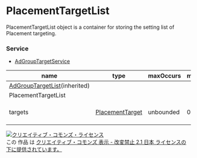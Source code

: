 # PlacementTargetList
PlacementTargetList object is a container for storing the setting list of Placement targeting.
### Service
+ [AdGroupTargetService](../services/AdGroupTargetService.md)

| name | type | maxOccurs | minOccurs | response | add | set | remove | description | 
|---|---|---|---|---|---|---|---|---|
| <a href="./AdGroupTargetList.md">AdGroupTargetList</a>(inherited)|||||||||
| PlacementTargetList|||||||||
| targets| <a href="./PlacementTarget.md">PlacementTarget</a>| unbounded| 0| ○| -| Requirement| -| Placement Targeting setting list |
<a rel="license" href="http://creativecommons.org/licenses/by-nd/2.1/jp/"><img alt="クリエイティブ・コモンズ・ライセンス" style="border-width:0" src="https://i.creativecommons.org/l/by-nd/2.1/jp/88x31.png" /></a><br />この 作品 は <a rel="license" href="http://creativecommons.org/licenses/by-nd/2.1/jp/">クリエイティブ・コモンズ 表示 - 改変禁止 2.1 日本 ライセンスの下に提供されています。</a>
